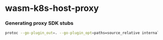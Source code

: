 # wasm-k8s-host-proxy

### Generating proxy SDK stubs

```bash
protoc --go-plugin_out=. --go-plugin_opt=paths=source_relative internal/host/kubernetes/kubernetes.proto
```
